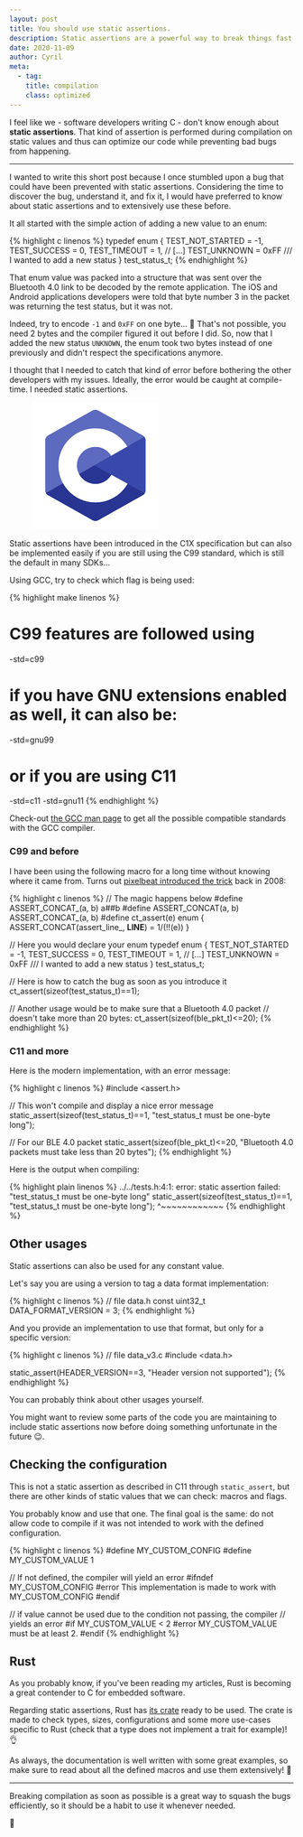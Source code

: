 ```yaml
---
layout: post
title: You should use static assertions.
description: Static assertions are a powerful way to break things fast.
date: 2020-11-09
author: Cyril
meta: 
  - tag:
    title: compilation
    class: optimized
---
```


I feel like we - software developers writing C - don't know enough about **static assertions**. That kind of assertion is performed during compilation on static values and thus can optimize our code while preventing bad bugs from happening.

---

I wanted to write this short post because I once stumbled upon a bug that could have been prevented with static assertions. Considering the time to discover the bug, understand it, and fix it, I would have preferred to know about static assertions and to extensively use these before.

It all started with the simple action of adding a new value to an enum:

{% highlight c linenos %}
typedef enum {
    TEST_NOT_STARTED = -1,
    TEST_SUCCESS = 0,
    TEST_TIMEOUT = 1,
    // [...]
    TEST_UNKNOWN = 0xFF /// I wanted to add a new status
} test_status_t;
{% endhighlight %}

That enum value was packed into a structure that was sent over the Bluetooth 4.0 link to be decoded by the remote application. The iOS and Android applications developers were told that byte number 3 in the packet was returning the test status, but it was not.

Indeed, try to encode `-1` and `0xFF` on one byte... 🤔 That's not possible, you need 2 bytes and the compiler figured it out before I did. So, now that I added the new status `UNKNOWN`, the enum took two bytes instead of one previously and didn't respect the specifications anymore.

I thought that I needed to catch that kind of error before bothering the other developers with my issues. Ideally, the error would be caught at compile-time. I needed static assertions.

<figure class="col-md-1">
  <img src="/img/posts/static_assertions/c-programming-language.png" alt="Continuous Delivery" class="img-responsive">
</figure>

Static assertions have been introduced in the C1X specification but can also be implemented easily if you are still using the C99 standard, which is still the default in many SDKs...

Using GCC, try to check which flag is being used:

{% highlight make linenos %}
# C99 features are followed using
-std=c99
# if you have GNU extensions enabled as well, it can also be:
-std=gnu99

# or if you are using C11
-std=c11
-std=gnu11
{% endhighlight %}

Check-out [the GCC man page](https://man7.org/linux/man-pages/man1/gcc.1.html) to get all the possible compatible standards with the GCC compiler.

### C99 and before

I have been using the following macro for a long time without knowing where it came from. Turns out [pixelbeat introduced the trick](https://www.pixelbeat.org/programming/gcc/static_assert.html) back in 2008:

{% highlight c linenos %}
// The magic happens below
#define ASSERT_CONCAT_(a, b) a##b
#define ASSERT_CONCAT(a, b) ASSERT_CONCAT_(a, b)
#define ct_assert(e) enum { ASSERT_CONCAT(assert_line_, __LINE__) = 1/(!!(e)) }

// Here you would declare your enum
typedef enum {
    TEST_NOT_STARTED = -1,
    TEST_SUCCESS = 0,
    TEST_TIMEOUT = 1,
    // [...]
    TEST_UNKNOWN = 0xFF /// I wanted to add a new status
} test_status_t;

// Here is how to catch the bug as soon as you introduce it
ct_assert(sizeof(test_status_t)==1);

// Another usage would be to make sure that a Bluetooth 4.0 packet
// doesn't take more than 20 bytes:
ct_assert(sizeof(ble_pkt_t)<=20);
{% endhighlight %}

### C11 and more

Here is the modern implementation, with an error message:

{% highlight c linenos %}
#include <assert.h>

// This won't compile and display a nice error message
static_assert(sizeof(test_status_t)==1, "test_status_t must be one-byte long");

// For our BLE 4.0 packet
static_assert(sizeof(ble_pkt_t)<=20, "Bluetooth 4.0 packets must take less than 20 bytes");
{% endhighlight %}

Here is the output when compiling:

{% highlight plain linenos %}
../../tests.h:4:1: error: static assertion failed: "test_status_t must be one-byte long"
 static_assert(sizeof(test_status_t)==1, "test_status_t must be one-byte long");
 ^~~~~~~~~~~~~
{% endhighlight %}

## Other usages

Static assertions can also be used for any constant value.

Let's say you are using a version to tag a data format implementation:

{% highlight c linenos %}
// file data.h
const uint32_t DATA_FORMAT_VERSION = 3;
{% endhighlight %}

And you provide an implementation to use that format, but only for a specific version:

{% highlight c linenos %}
// file data_v3.c
#include <data.h>

static_assert(HEADER_VERSION==3, "Header version not supported");
{% endhighlight %}

You can probably think about other usages yourself.

You might want to review some parts of the code you are maintaining to include static assertions now before doing something unfortunate in the future 😉.

## Checking the configuration

This is not a static assertion as described in C11 through `static_assert`, but there are other kinds of static values that we can check: macros and flags.

You probably know and use that one. The final goal is the same: do not allow code to compile if it was not intended to work with the defined configuration.

{% highlight c linenos %}
#define MY_CUSTOM_CONFIG
#define MY_CUSTOM_VALUE    1

// If not defined, the compiler will yield an error
#ifndef MY_CUSTOM_CONFIG
#error This implementation is made to work with MY_CUSTOM_CONFIG
#endif

// if value cannot be used due to the condition not passing, the compiler
// yields an error
#if MY_CUSTOM_VALUE < 2
#error MY_CUSTOM_VALUE must be at least 2.
#endif
{% endhighlight %}

## Rust

As you probably know, if you've been reading my articles, Rust is becoming a great contender to C for embedded software.

Regarding static assertions, Rust has [its crate](https://docs.rs/static_assertions/1.1.0/static_assertions/index.html) ready to be used. The crate is made to check types, sizes, configurations and some more use-cases specific to Rust (check that a type does not implement a trait for example)! 👌

As always, the documentation is well written with some great examples, so make sure to read about all the defined macros and use them extensively! 🦀

---

Breaking compilation as soon as possible is a great way to squash the bugs efficiently, so it should be a habit to use it whenever needed.

👋